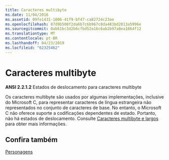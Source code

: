 ```yaml
---
title: Caracteres multibyte
ms.date: 11/04/2016
ms.assetid: 09fe1431-1006-41f9-bf47-ca82724c23ae
ms.openlocfilehash: 87d9b500f2da6b7c6b967c8da483bd2813a5996e
ms.sourcegitcommit: 0ab61bc3d2b6cfbd52a16c6ab2b97a8ea1864f12
ms.translationtype: MT
ms.contentlocale: pt-BR
ms.lasthandoff: 04/23/2019
ms.locfileid: "62325462"
---
```

# <a name="multibyte-characters"></a>Caracteres multibyte

**ANSI 2.2.1.2** Estados de deslocamento para caracteres multibyte

Os caracteres multibyte são usados por algumas implementações, inclusive do Microsoft C, para representar caracteres de língua estrangeira não representados no conjunto de caracteres de base. No entanto, o Microsoft C não oferece suporte a codificações dependentes de estado. Portanto, não há estados de deslocamento. Consulte [Caracteres multibyte e largos](../c-language/multibyte-and-wide-characters.md) para obter mais informações.

## <a name="see-also"></a>Confira também

[Personagens](../c-language/characters.md)

